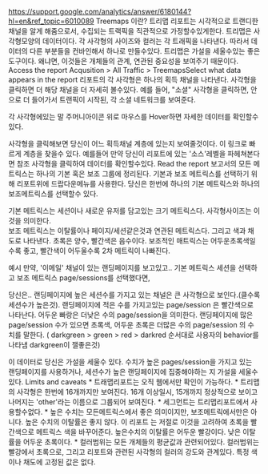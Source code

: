 https://support.google.com/analytics/answer/6180144?hl=en&ref_topic=6010089
Treemaps 이란?
트리맵 리포트는 시각적으로 트랜디한 채널을 알게 해줌으로서, 수집되는 트랙픽을 직관적으로 가정할수있게한다. 트리맵은 사각형모양의 데이터이다. 각 사각형의 사이즈와 컬러는 각 트래픽을 나타낸다. 따라서 데이터의 다른 부분들을 컨바인해서 하나로 만들수있다. 트리맵은 가설을 세울수있는 좋은도구이다. 왜냐면, 이것들은 개체들의 관계, 연관된 중요성을 보여주기 때문이다. Access the report
Acqusition > All Traffic > TreemapsSelect what data appears in the report
리포트의 각 사각형은 하나의 획득 채널을 나타낸다. 사각형을 클릭하면 더 해당 채널을 더 자세히 볼수있다. 예를 들어, "소셜" 사각형을 클릭하면, 안으로 더 들어가서 트랜픽이 시작된, 각 소셜 네트워크를 보여준다. 

각 사각형에있는 말 주머니아이콘 위로 마우스를 Hover하면 자세한 데이터를 확인할수있다. 

사각형을 클릭해보면 당신이 어느 획득채널 계층에 있는지 보여줄것이다. 이 링크로 빠르게 계층을 찾을수 있다. 
예를들어 만약 당신이 리포트에 있는 '소스'레벨을 파헤쳐본다면 참조 사각형을 클릭하여 데이터를 확인할수있다. 
Read the report
보고서의 모든 메트릭스는 하나의 기본 혹은 보조 그룹에 정리된다. 기본과 보조 메트릭스를 선택하기 위해 리포트위에 드랍다운메뉴를 사용한다. 당신은 한번에 하나의 기본 메트릭스와 하나의 보조메트릭스를 선택할수 있다. 

기본 메트릭스는 세션이나 새로운 유저를 담고있는 크기 메트릭스다. 사각형사이즈는 이것을 의미한다.  
보조 메트릭스는 이탈률이나 페이지/세션같은것과 연관된 메트릭스다. 그리고 색과 채도로 나타낸다. 초록은 양수, 빨간색은 음수이다. 보조적인 매트릭스는 어두운초록색일수록 좋고, 빨간색이 어두울수록 2차 메트릭이 나빠진다. 

예시
만약, '이메일' 채널이 있는 랜딩페이지를 보고있고..
기본 메트릭스 세션을 선택하고 보조 메트릭스 page/sessions를 선택했다면, 

당신은..
랜딩페이지에 높은 세션수를 가지고 있는 채널은 큰 사각형으로 보인다.(클수록 세션수가 높은것). 
랜딩페이지에 적은 수를 가지고있는 page/session 은 빨간색으로 나타난다. 어두운 빠랑은 더낮은 수의 page/session을 의미한다. 
랜딩페이지에 많은 page/session 수가 있으면 초록색, 어두운 초록은 더많은 수의 page/session 의 수치를 말한다. 
( darkgreen > green > red > darkred 순서대로 사용자의 behavior를 나타냄 darkgreen이 잴좋은것)

이 데이터로 당신은 가설을 세울수 있다. 수치가 높은 pages/session을 가지고 있는 랜딩페이지를 사용하거나, 세션수가 높은 랜딩페이지에 집중해야하는 지 가설을 세울수있다. Limits and caveats
	* 
트래맵리포트는 오직 웹에서만 확인이 가능하다.
	* 
트리맵의 사각형은 한번에 16개까지만 보여진다. 16개 이상일시, 15개까지 정상적으로 보이고 나머지는 'other'라는 이름으로 그룹되어 보여진다.
	* 
세그먼트는 트리맵리포트에서 사용할수없다. 
	* 
높은 수치는 모든메트릭스에서 좋은 의미이지만, 보조메트릭에서만은 아니다. 높은 수치의 이탈률은 좋지 않다. 이 리포트 는 저절로 이것을 고려하여 초록을 빨간색으로 메트릭스 색을 바꾸어준다. 높은수치의 이탈률은 어두운 빨강이다. 낮은 이탈률을 어두운 초록이다. 
	* 
컬러범위는 모든 개체들의 평균값과 관련되어있다. 컬러범위는 빨강에서 초록으로, 그리고 리포트와 관련된 사각형의 컬러의 강도와 관계있다. 특정 색이나 채도에 고정된 값은 없다.

